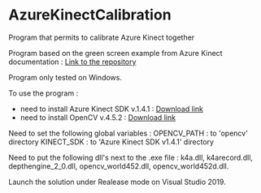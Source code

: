# AzureKinectCalibration
Program that permits to calibrate Azure Kinect together

Program based on the green screen example from Azure Kinect documentation : [Link to the repository](https://github.com/microsoft/Azure-Kinect-Sensor-SDK/tree/develop/examples/green_screen)

Program only tested on Windows.

To use the program : 
- need to install Azure Kinect SDK v.1.4.1 : [Download link](https://github.com/microsoft/Azure-Kinect-Sensor-SDK/blob/develop/docs/usage.md)
- need to install OpenCV v.4.5.2 : [Download link](https://sourceforge.net/projects/opencvlibrary/files/4.5.2/opencv-4.5.2-vc14_vc15.exe/download)

Need to set the following global variables :
OPENCV_PATH : to 'opencv' directory
KINECT_SDK : to 'Azure Kinect SDK v1.4.1' directory

Need to put the following dll's next to the .exe file :  k4a.dll, k4arecord.dll, depthengine_2_0.dll, opencv_world452.dll, opencv_world452d.dll.

Launch the solution under Realease mode on Visual Studio 2019.